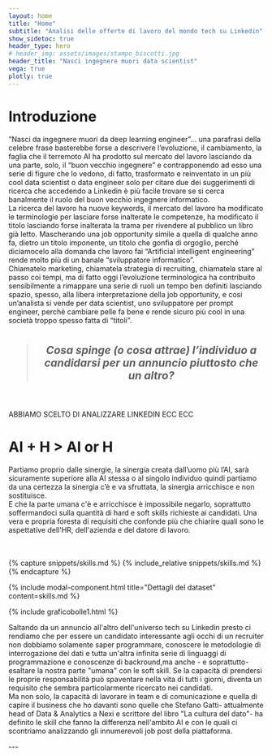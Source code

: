 ```yaml
---
layout: home
title: "Home"
subtitle: "Analisi delle offerte di lavoro del mondo tech su Linkedin"
show_sidetoc: true
header_type: hero
# header_img: assets/images/stampo_biscotti.jpg
header_title: "Nasci ingegnere muori data scientist"
vega: true
plotly: true
---
```


# Introduzione
<div class="justified">
“Nasci da ingegnere muori da deep learning engineer”… una parafrasi della celebre frase basterebbe forse a descrivere l’evoluzione, il cambiamento, la faglia che il terremoto AI ha prodotto sul mercato del lavoro lasciando da una parte, solo, il “buon vecchio ingegnere” e contrapponendo ad esso una serie di figure che lo vedono, di fatto, trasformato e reinventato in un più cool data scientist o data engineer solo per citare due dei suggerimenti di ricerca che accedendo a Linkedin è più facile trovare se si cerca banalmente il ruolo del buon vecchio ingegnere informatico.<br>
La ricerca del lavoro ha nuove keywords, il mercato del lavoro ha modificato le terminologie per lasciare forse inalterate le competenze, ha modificato il titolo lasciando forse inalterata la trama per rivendere al pubblico un libro già letto. Mascherando una job opportunity simile a quella di qualche anno fa, dietro un titolo imponente, un titolo che gonfia di orgoglio, perché diciamocelo alla domanda che lavoro fai “Artificial intelligent engineering” rende molto più di un banale “sviluppatore informatico”.<br>
Chiamatelo marketing, chiamatela strategia di recruiting, chiamatela stare al passo coi tempi, ma di fatto oggi l’evoluzione terminologica ha contribuito sensibilmente a rimappare una serie di ruoli un tempo ben definiti lasciando spazio, spesso, alla libera interpretazione della job opportunity, e cosi un’analista si vende per data scientist, uno sviluppatore per prompt engineer, perché cambiare pelle fa bene e rende sicuro più cool in una società troppo spesso fatta di “titoli”.<br>
</div>
<br>
<div>
<div class="container">
    <div class="row justify-content-center">
        <div class="col-lg-6">
            <blockquote style="font-size: 1.5em; font-weight: bold; font-style: italic; text-align: center;">
                Cosa spinge (o cosa attrae) l’individuo a candidarsi per un annuncio piuttosto che un altro?
            </blockquote>
        </div>
    </div>
</div>

</div>
<br>
<br>
ABBIAMO SCELTO DI ANALIZZARE LINKEDIN ECC ECC

# AI + H > AI or H

<div class="justified">

Partiamo proprio dalle sinergie, la sinergia creata dall’uomo più l’AI, sarà sicuramente superiore alla AI stessa o al singolo individuo quindi partiamo da una certezza la sinergia c’è e va sfruttata, la sinergia arricchisce e non sostituisce.<br>
E che la parte umana c'è e arricchisce è impossibile negarlo, soprattutto soffermandoci sulla quantità di hard e soft skills richieste ai candidati. Una vera e propria foresta di requisiti che confonde più che chiarire quali sono le aspettative dell'HR, dell'azienda e del datore di lavoro.<br>

<br>
<br>
{% capture snippets/skills.md %}
    {% include_relative snippets/skills.md %}
{% endcapture %}


{% include modal-component.html title="Dettagli del dataset" content=skills.md %}


{% include graficobolle1.html %}

Saltando da un annuncio all'altro dell'universo tech su Linkedin presto ci rendiamo che per essere un candidato interessante agli occhi di un recruiter non dobbiamo solamente saper programmare, conoscere le metodologie di interrogazione dei dati e tutta un'altra infinita serie di linguaggi di programmazione e conoscenze di backround,ma anche - e soprattutto- esaltare la nostra parte "umana" con le soft skill. Se la capacità di prendersi le proprie responsabilità può spaventare nella vita di tutti i giorni, diventa un requisito che sembra particolarmente ricercato nei candidati. <br>
Ma non solo, la capacità di lavorare in team e di comunicazione e quella di capire il business che ho davanti sono quelle che Stefano Gatti- attualmente head of Data & Analytics a Nexi e scrittore del libro "La cultura del dato"- ha definito le skill che fanno la differenza nell'ambito AI e con le quali ci scontriamo analizzando gli innumerevoli job post della piattaforma. <br>

</div>
---
